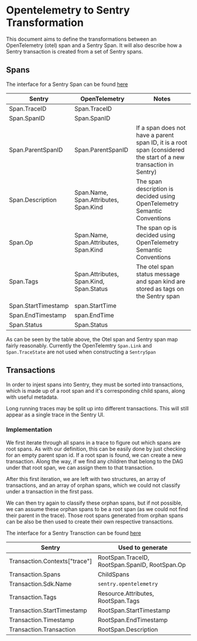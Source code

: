 # Opentelemetry to Sentry Transformation

This document aims to define the transformations between an OpenTelemetry (otel) span and a Sentry Span. It will also describe how a Sentry transaction is created from a set of Sentry spans.

## Spans

The interface for a Sentry Span can be found [here](https://develop.sentry.dev/sdk/event-payloads/span/)

| Sentry              | OpenTelemetry                           | Notes                                                                                                             |
| ------------------- | --------------------------------------- | ----------------------------------------------------------------------------------------------------------------- |
| Span.TraceID        | Span.TraceID                            |                                                                                                                   |
| Span.SpanID         | Span.SpanID                             |                                                                                                                   |
| Span.ParentSpanID   | Span.ParentSpanID                       | If a span does not have a parent span ID, it is a root span (considered the start of a new transaction in Sentry) |
| Span.Description    | Span.Name, Span.Attributes, Span.Kind   | The span description is decided using OpenTelemetry Semantic Conventions                                          |
| Span.Op             | Span.Name, Span.Attributes, Span.Kind   | The span op is decided using OpenTelemetry Semantic Conventions                                                   |
| Span.Tags           | Span.Attributes, Span.Kind, Span.Status | The otel span status message and span kind are stored as tags on the Sentry span                                  |
| Span.StartTimestamp | span.StartTime                          |                                                                                                                   |
| Span.EndTimestamp   | span.EndTime                            |                                                                                                                   |
| Span.Status         | Span.Status                             |                                                                                                                   |

As can be seen by the table above, the Otel span and Sentry span map fairly reasonably. Currently the OpenTelemtry `Span.Link` and `Span.TraceState` are not used when constructing a `SentrySpan`

## Transactions

In order to injest spans into Sentry, they must be sorted into transactions, which is made up of a root span and it's corresponding child spans, along with useful metadata.

Long running traces may be split up into different transactions. This will still appear as a single trace in the Sentry UI.

### Implementation

We first iterate through all spans in a trace to figure out which spans are root spans. As with our definition, this can be easily done by just checking for an empty parent span id. If a root span is found, we can create a new transaction. Along the way, if we find any children that belong to the DAG under that root span, we can assign them to that transaction.

After this first iteration, we are left with two structures, an array of transactions, and an array of orphan spans, which we could not classify under a transaction in the first pass.

We can then try again to classify these orphan spans, but if not possible, we can assume these orphan spans to be a root span (as we could not find their parent in the trace). Those root spans generated from orphan spans can be also be then used to create their own respective transactions.

The interface for a Sentry Transction can be found [here](https://develop.sentry.dev/sdk/event-payloads/transaction/)

| Sentry                        | Used to generate                               |
| ----------------------------- | ---------------------------------------------- |
| Transaction.Contexts["trace"] | RootSpan.TraceID, RootSpan.SpanID, RootSpan.Op |
| Transaction.Spans             | ChildSpans                                     |
| Transaction.Sdk.Name          | `sentry.opentelemetry`                         |
| Transaction.Tags              | Resource.Attributes, RootSpan.Tags             |
| Transaction.StartTimestamp    | RootSpan.StartTimestamp                        |
| Transaction.Timestamp         | RootSpan.EndTimestamp                          |
| Transaction.Transaction       | RootSpan.Description                           |
